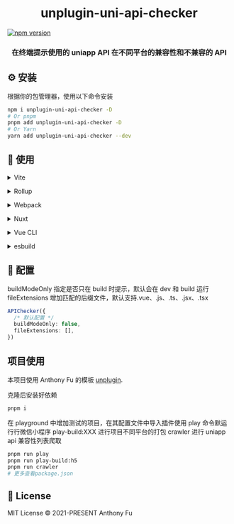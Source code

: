 <h1 align="center">unplugin-uni-api-checker</h1>

[![npm version](https://badgen.net/npm/v/unplugin-uni-api-checker)](https://github.com/Nibblerrr/unplugin-uni-api-checker)

<h3 align="center">在终端提示使用的 uniapp API 在不同平台的兼容性和不兼容的 API</h3>

## ⚙️ 安装

根据你的包管理器，使用以下命令安装

```bash
npm i unplugin-uni-api-checker -D
# Or pnpm
pnpm add unplugin-uni-api-checker -D
# Or Yarn
yarn add unplugin-uni-api-checker --dev
```

## 📖 使用

<details>
<summary>Vite</summary><br>

```ts
// vite.config.ts
import APIChecker from 'unplugin-uni-api-checker/vite'

export default defineConfig({
  plugins: [
    APIChecker({
      /* options */
    }),
  ],
})
```

<br></details>

<details>
<summary>Rollup</summary><br>

```ts
// rollup.config.js
import APIChecker from 'unplugin-uni-api-checker/rollup'

export default {
  plugins: [
    APIChecker({
      /* options */
    }),
  ],
}
```

<br></details>

<details>
<summary>Webpack</summary><br>

```ts
// webpack.config.js
module.exports = {
  /* ... */
  plugins: [
    require('unplugin-uni-api-checker/webpack')({
      /* options */
    }),
  ],
}
```

<br></details>

<details>
<summary>Nuxt</summary><br>

```ts
// nuxt.config.js
export default defineNuxtConfig({
  modules: [
    [
      'unplugin-uni-api-checker/nuxt',
      {
        /* options */
      },
    ],
  ],
})
```

> This module works for both Nuxt 2 and [Nuxt Vite](https://github.com/nuxt/vite)

<br></details>

<details>
<summary>Vue CLI</summary><br>

```ts
// vue.config.js
module.exports = {
  configureWebpack: {
    plugins: [
      require('unplugin-uni-api-checker/webpack')({
        /* options */
      }),
    ],
  },
}
```

<br></details>

<details>
<summary>esbuild</summary><br>

```ts
// esbuild.config.js
import { build } from 'esbuild'
import APIChecker from 'unplugin-uni-api-checker/esbuild'

build({
  plugins: [APIChecker()],
})
```

<br></details>

## 🔧 配置

buildModeOnly 指定是否只在 build 时提示，默认会在 dev 和 build 运行
fileExtensions 增加匹配的后缀文件，默认支持.vue、.js、.ts、.jsx、.tsx

```ts
APIChecker({
  /* 默认配置 */
  buildModeOnly: false,
  fileExtensions: [],
})
```

## 项目使用

本项目使用 Anthony Fu 的模板 [unplugin](https://github.com/unplugin/unplugin-starter).

克隆后安装好依赖

```bash
pnpm i
```

在 playground 中增加测试的项目，在其配置文件中导入插件使用
play 命令默运行行微信小程序
play-build:XXX 进行项目不同平台的打包
crawler 进行 uniapp api 兼容性列表爬取

```bash
pnpm run play
pnpm run play-build:h5
pnpm run crawler
# 更多查看package.json
```

## 📄 License

MIT License © 2021-PRESENT Anthony Fu
